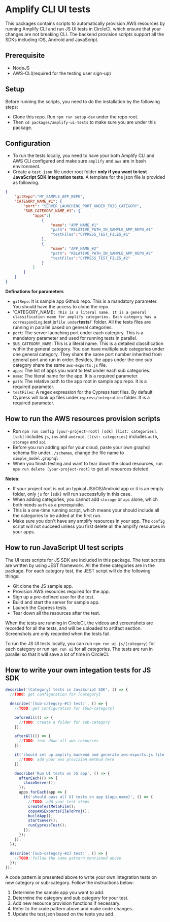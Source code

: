 # Amplify CLI UI tests

This packages contains scripts to automatically provision AWS resources by running Amplify CLI and run JS UI tests in CircleCI, which ensure that your changes are not breaking CLI. The backend provision scripts support all the SDKs including iOS, Android and JavaScript.

## Prerequisite

- NodeJS
- AWS-CLI(required for the testing user sign-up)

## Setup

Before running the scripts, you need to do the installation by the following steps:

- Clone this repo. Run `npm run setup-dev` under the repo root.
- Then `cd packages/amplify-ui-tests` to make sure you are under this package.

## Configuration

- To run the tests locally, you need to have your both Amplify CLI and AWS CLI configured and make sure `amplify` and `aws` are in bash environment.
- Create a `test.json` file under root folder **only if you want to test JavaScript SDK integration tests**. A template for the json file is provided as following.

```json
{
    "gitRepo":"MY_SAMPLE_APP_REPO",
    "CATEGORY_NAME_#1": {
        "port": "SERVER_LAUNCHING_PORT_UNDER_THIS_CATEGORY",
        "SUB_CATEGORY_NAME_#1": {
            "apps":[
                {
                    "name": "APP_NAME_#1"
                    "path": "RELATIVE_PATH_IN_SAMPLE_APP_REPO_#1"
                    "testFiles":"CYPRESS_TEST_FILES_#1"
                },
                {
                    "name": "APP_NAME_#2"
                    "path": "RELATIVE_PATH_IN_SAMPLE_APP_REPO_#2"
                    "testFiles":"CYPRESS_TEST_FILES_#2"
                }
            ]
        }
    }
}
```

**Definations for parameters**

- `gitRepo`: It is sample app Github repo. This is a mandatory parameter. You should have the access to clone the repo.
- 'CATEGORY_NAME`: This is a literal name. It is a general classification name for amplify categories. Each category has a corresponding`.test.js`file under`**tests**/` folder. All the tests files are running in parallel based on general categories.
- `port`: The server launching port under each category. This is a mandatory parameter and used for running tests in parallel.
- `SUB_CATEGORY_NAME`: This is a literal name. This is a detailed classification within the general category. You can have multiple sub categories under one general category. They share the same port number inherited from general port and run in order. Besides, the apps under the one sub category share the same `aws-exports.js` file.
- `apps`: The list of apps you want to test under each sub categories.
- `name`: The literal name for the app. It is a required parameter.
- `path`: The relative path to the app root in sample app repo. It is a required parameter.
- `testFiles`: A regex expression for the Cypress test files. By default Cypress will look up files under `cypress/integration` folder. It is a required parameter.

## How to run the AWS resources provision scripts

- Run `npm run config [your-project-root] [sdk] [list: categories]`. `[sdk]` includes `js`, `ios` and `android`. `[list: categories]` includes `auth`, `storage` and `api`
- Before you run adding api for your cloud, paste your own graphql schema file under `./schemas`, change the file name to `simple_model.graphql`
- When you finish testing and want to tear down the cloud resources, run `npm run delete [your-project-root]` to get all resources deleted.

**Notes**:

- If your project root is not an typical JS/iOS/Android app or it is an empty folder, only `js` for `[sdk]` will run successfully in this case.
- When adding categories, you cannot add `storage` or `api` alone, which both needs `auth` as a prerequisite.
- This is a one-time running script, which means your should include all the categories to be added at the first run.
- Make sure you don't have any amplify resources in your app. The `config` script will not succeed unless you first delete all the amplify resources in your apps.

## How to run JavaScript UI test scripts

The UI tests scripts for JS SDK are included in this package. The test scripts are written by using JEST framework. All the three categories are in the package. For each category test, the JEST script will do the following things:

- Git clone the JS sample app.
- Provision AWS resources required for the app.
- Sign up a pre-defined user for the test.
- Build and start the server for sample app.
- Launch the Cypress tests.
- Tear down all the resources after the test.

When the tests are running in CircleCI, the videos and screenshots are recorded for all the tests, and will be uploaded to artifact section. Screenshots are only recorded when the tests fail.

To run the JS UI tests locally, you can run `npm run ui js/[category]` for each category or run `npm run ui` for all categories. The tests are run in parallel so that it will save a lot of time in CircleCI.

## How to write your own integation tests for JS SDK

```javascript
describe('[Category] tests in JavaScript SDK', () => {
  //TODO: get configuration for [Category]

  describe('[Sub-category-#1] test:', () => {
    //TODO: get configuration for [Sub-category]

    beforeAll(() => {
      //TODO: create a folder for sub-category
    });

    afterAll(() => {
      //TODO: tear down all aws resources
    });

    it('should set up amplify backend and generate aws-exports.js file', () => {
      //TODO: add your aws provision method here
    });

    describe('Run UI tests on JS app', () => {
      afterEach(() => {
        closeServer();
      });
      apps.forEach(app => {
        it('should pass all UI tests on app ${app.name}', () => {
          //TODO: add your test steps
          createTestMetaFile();
          copyAWSExportsFileToProj();
          buildApp();
          startSever();
          runCypressTest();
        });
      });
    });
  });

  describe('[Sub-category-#2] test:', () => {
    //TODO: follow the same pattern mentioned above
  });
});
```

A code pattern is presented above to write your own integration tests on new category or sub-category. Follow the instructions below:

1. Determine the sample app you want to add.
2. Determine the category and sub category for your test.
3. Add new resource provision functions if necessary.
4. Refer to the code pattern above and make code changes.
5. Update the test.json based on the tests you add.
